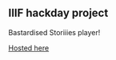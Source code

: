 ## IIIF hackday project

Bastardised Storiiies player!


[Hosted here](https://cogapplabs.github.io/chiiilds-play/)
